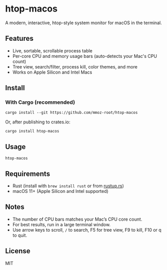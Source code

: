 # htop-macos

A modern, interactive, htop-style system monitor for macOS in the terminal.

## Features

- Live, sortable, scrollable process table
- Per-core CPU and memory usage bars (auto-detects your Mac's CPU count)
- Tree view, search/filter, process kill, color themes, and more
- Works on Apple Silicon and Intel Macs

## Install

### With Cargo (recommended)

```
cargo install --git https://github.com/mmoz-root/htop-macos
```

Or, after publishing to crates.io:

```
cargo install htop-macos
```

## Usage

```
htop-macos
```

## Requirements

- Rust (install with `brew install rust` or from [rustup.rs](https://rustup.rs))
- macOS 11+ (Apple Silicon and Intel supported)

## Notes

- The number of CPU bars matches your Mac’s CPU core count.
- For best results, run in a large terminal window.
- Use arrow keys to scroll, `/` to search, F5 for tree view, F9 to kill, F10 or q to quit.

## License

MIT 
